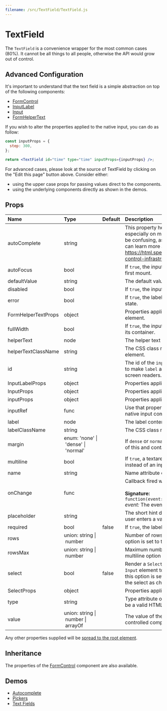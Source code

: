 ```yaml
---
filename: /src/TextField/TextField.js
---
```


<!--- This documentation is automatically generated, do not try to edit it. -->

# TextField

The `TextField` is a convenience wrapper for the most common cases (80%).
It cannot be all things to all people, otherwise the API would grow out of control.

## Advanced Configuration

It's important to understand that the text field is a simple abstraction
on top of the following components:
- [FormControl](/api/form-control)
- [InputLabel](/api/input-label)
- [Input](/api/input)
- [FormHelperText](/api/form-helper-text)

If you wish to alter the properties applied to the native input, you can do as follow:

```jsx
const inputProps = {
  step: 300,
};

return <TextField id="time" type="time" inputProps={inputProps} />;
```

For advanced cases, please look at the source of TextField by clicking on the
"Edit this page" button above. Consider either:
- using the upper case props for passing values direct to the components.
- using the underlying components directly as shown in the demos.

## Props

| Name | Type | Default | Description |
|:-----|:-----|:--------|:------------|
| autoComplete | string |  | This property helps users to fill forms faster, especially on mobile devices. The name can be confusing, as it's more like an autofill. You can learn more about it here: https://html.spec.whatwg.org/multipage/form-control-infrastructure.html#autofill |
| autoFocus | bool |  | If `true`, the input will be focused during the first mount. |
| defaultValue | string |  | The default value of the `Input` element. |
| disabled | bool |  | If `true`, the input will be disabled. |
| error | bool |  | If `true`, the label will be displayed in an error state. |
| FormHelperTextProps | object |  | Properties applied to the `FormHelperText` element. |
| fullWidth | bool |  | If `true`, the input will take up the full width of its container. |
| helperText | node |  | The helper text content. |
| helperTextClassName | string |  | The CSS class name of the helper text element. |
| id | string |  | The id of the `input` element. Use that property to make `label` and `helperText` accessible for screen readers. |
| InputLabelProps | object |  | Properties applied to the `InputLabel` element. |
| InputProps | object |  | Properties applied to the `Input` element. |
| inputProps | object |  | Properties applied to the native `input` element. |
| inputRef | func |  | Use that property to pass a ref callback to the native input component. |
| label | node |  | The label content. |
| labelClassName | string |  | The CSS class name of the label element. |
| margin | enum:&nbsp;'none'&nbsp;&#124;<br>&nbsp;'dense'&nbsp;&#124;<br>&nbsp;'normal'<br> |  | If `dense` or `normal`, will adjust vertical spacing of this and contained components. |
| multiline | bool |  | If `true`, a textarea element will be rendered instead of an input. |
| name | string |  | Name attribute of the `input` element. |
| onChange | func |  | Callback fired when the value is changed.<br><br>**Signature:**<br>`function(event: object) => void`<br>*event:* The event source of the callback |
| placeholder | string |  | The short hint displayed in the input before the user enters a value. |
| required | bool | false | If `true`, the label is displayed as required. |
| rows | union:&nbsp;string&nbsp;&#124;<br>&nbsp;number<br> |  | Number of rows to display when multiline option is set to true. |
| rowsMax | union:&nbsp;string&nbsp;&#124;<br>&nbsp;number<br> |  | Maximum number of rows to display when multiline option is set to true. |
| select | bool | false | Render a `Select` element while passing the `Input` element to `Select` as `input` parameter. If this option is set you must pass the options of the select as children. |
| SelectProps | object |  | Properties applied to the `Select` element. |
| type | string |  | Type attribute of the `Input` element. It should be a valid HTML5 input type. |
| value | union:&nbsp;string&nbsp;&#124;<br>&nbsp;number&nbsp;&#124;<br>&nbsp;arrayOf<br> |  | The value of the `Input` element, required for a controlled component. |

Any other properties supplied will be [spread to the root element](/guides/api#spread).

## Inheritance

The properties of the [FormControl](/api/form-control) component are also available.

## Demos

- [Autocomplete](/demos/autocomplete)
- [Pickers](/demos/pickers)
- [Text Fields](/demos/text-fields)

